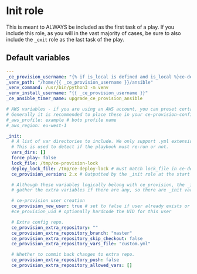 # Init role

This is meant to ALWAYS be included as the first task of a play. If you include this role, as you will in the vast majority of cases, be sure to also include the `_exit` role as the last task of the play.

<!--TOC-->
<!--ENDTOC-->

<!--ROLEVARS-->
## Default variables
```yaml
---
_ce_provision_username: "{% if is_local is defined and is_local %}ce-dev{% else %}controller{% endif %}"
_venv_path: "/home/{{ _ce_provision_username }}/ansible"
_venv_command: /usr/bin/python3 -m venv
_venv_install_username: "{{ _ce_provision_username }}"
_ce_ansible_timer_name: upgrade_ce_provision_ansible

# AWS variables - if you are using an AWS account, you can preset certain variables
# Generally it is recommended to place these in your ce-provision-config repository under hosts/group_vars/all
#_aws_profile: example # boto profile name
#_aws_region: eu-west-1

_init:
  # A list of var directories to include. We only support .yml extensions.
  # This is used to detect if the playbook must re-run or not.
  vars_dirs: []
  force_play: false
  lock_file: /tmp/ce-provision-lock
  deploy_lock_file: /tmp/ce-deploy-lock # must match lock_file in ce-deploy
  ce_provision_version: 2.x # Outputted by the _init role at the start of plays.

  # Although these variables logically belong with ce_provision, the _init role needs to
  # gather the extra variables if there are any, so there are _init variables.

  # ce-provision user creation
  ce_provision_new_user: true # set to false if user already exists or is ephemeral, e.g. an LDAP user
  #ce_provision_uid # optionally hardcode the UID for this user

  # Extra config repo.
  ce_provision_extra_repository: ""
  ce_provision_extra_repository_branch: "master"
  ce_provision_extra_repository_skip_checkout: false
  ce_provision_extra_repository_vars_file: "custom.yml"

  # Whether to commit back changes to extra repo.
  ce_provision_extra_repository_push: false
  ce_provision_extra_repository_allowed_vars: []

```

<!--ENDROLEVARS-->
